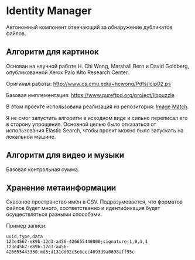 # Identity Manager

Автономный компонент отвечающий за обнаружение дубликатов файлов.

## Алгоритм для картинок

Основан на научной работе H. Chi Wong, Marshall Bern и David Goldberg, 
опубликованной Xerox Palo Alto Research Center.

Оригинал работы: http://www.cs.cmu.edu/~hcwong/Pdfs/icip02.ps

Базовая имплементация: https://www.pureftpd.org/project/libpuzzle

В этом проекте использована реализация из репозитория:
[Image Match](https://github.com/EdjoLabs/image-match).

Я не смог запустить алгоритм в исходном виде и сильно переписал его в сторону упрощения.
Основной целью было отказаться от использования Elastic Search, чтобы проект
можно было запускать на локальной машине.

## Алгоритм для видео и музыки

Базовая контрольная сумма.

## Хранение метаинформации

Сквозное пространство имён в CSV.
Подразумевается, что форматов файлов будет много, соответственно и идентификация 
будет осуществляться разными способами.

Пример записи:
```
uuid,type,data
123e4567-e89b-12d3-a456-426655440000;signature;1,0,1,1
123e4567-e89b-12d3-a456-426655443330;md5;d131dd02c5e6eec4693d9a0698aff95c
```
